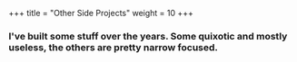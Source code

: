 +++
title = "Other Side Projects"
weight = 10
+++

### I've built some stuff over the years. Some quixotic and mostly useless, the others are pretty narrow focused.




